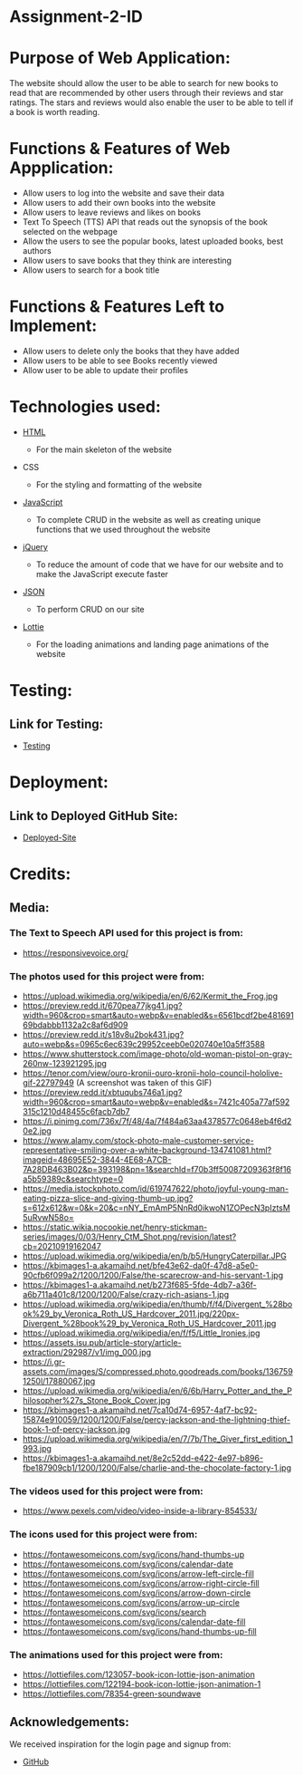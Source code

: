 # Assignment-2-ID

# Purpose of Web Application:

The website should allow the user to be able to search for new books to read that are recommended by other users through their reviews and star ratings. The stars and reviews would also enable the user to be able to tell if a book is worth reading.

# Functions & Features of Web Appplication:

- Allow users to log into the website and save their data
- Allow users to add their own books into the website
- Allow users to leave reviews and likes on books
- Text To Speech (TTS) API that reads out the synopsis of the book selected on the webpage
- Allow the users to see the popular books, latest uploaded books, best authors
- Allow users to save books that they think are interesting
- Allow users to search for a book title

# Functions & Features Left to Implement:

- Allow users to delete only the books that they have added
- Allow users to be able to see Books recently viewed
- Allow user to be able to update their profiles

# Technologies used:

- [HTML](https://html.com/)

  - For the main skeleton of the website

- CSS

  - For the styling and formatting of the website

- [JavaScript](https://www.javascript.com/)

  - To complete CRUD in the website as well as creating unique functions that we used throughout the website

- [jQuery](https://jquery.com/)

  - To reduce the amount of code that we have for our website and to make the JavaScript execute faster

- [JSON](https://www.json.org/json-en.html)

  - To perform CRUD on our site

- [Lottie](https://lottiefiles.com/)
  - For the loading animations and landing page animations of the website

# Testing:

## Link for Testing:

- [Testing](https://docs.google.com/document/d/16BpF2A4isF_gGQvTv_x0Ly0y7wm9EqYVQVIhDVdgtrY/edit?usp=sharing)

# Deployment:

## Link to Deployed GitHub Site:

- [Deployed-Site](https://nathanlukito.github.io/Assignment-2-ID/)

# Credits:

## Media:

### The Text to Speech API used for this project is from:

- https://responsivevoice.org/

### The photos used for this project were from:

- https://upload.wikimedia.org/wikipedia/en/6/62/Kermit_the_Frog.jpg
- https://preview.redd.it/670pea77jkg41.jpg?width=960&crop=smart&auto=webp&v=enabled&s=6561bcdf2be48169169bdabbb1132a2c8af6d909
- https://preview.redd.it/s18v8u2bok431.jpg?auto=webp&s=0965c6ec639c29952ceeb0e020740e10a5ff3588
- https://www.shutterstock.com/image-photo/old-woman-pistol-on-gray-260nw-123921295.jpg
- https://tenor.com/view/ouro-kronii-ouro-kronii-holo-council-hololive-gif-22797949 (A screenshot was taken of this GIF)
- https://preview.redd.it/xbtuqubs746a1.jpg?width=960&crop=smart&auto=webp&v=enabled&s=7421c405a77af592315c1210d48455c6facb7db7
- https://i.pinimg.com/736x/7f/48/4a/7f484a63aa4378577c0648eb4f6d20e2.jpg
- https://www.alamy.com/stock-photo-male-customer-service-representative-smiling-over-a-white-background-134741081.html?imageid=48695E52-3844-4E68-A7CB-7A28DB463B02&p=393198&pn=1&searchId=f70b3ff50087209363f8f16a5b59389c&searchtype=0
- https://media.istockphoto.com/id/619747622/photo/joyful-young-man-eating-pizza-slice-and-giving-thumb-up.jpg?s=612x612&w=0&k=20&c=nNY_EmAmP5NnRd0ikwoN1ZOPecN3pIztsM5uRvwN58o=
- https://static.wikia.nocookie.net/henry-stickman-series/images/0/03/Henry_CtM_Shot.png/revision/latest?cb=20210919162047
- https://upload.wikimedia.org/wikipedia/en/b/b5/HungryCaterpillar.JPG
- https://kbimages1-a.akamaihd.net/bfe43e62-da0f-47d8-a5e0-90cfb6f099a2/1200/1200/False/the-scarecrow-and-his-servant-1.jpg
- https://kbimages1-a.akamaihd.net/b273f685-5fde-4db7-a36f-a6b711a401c8/1200/1200/False/crazy-rich-asians-1.jpg
- https://upload.wikimedia.org/wikipedia/en/thumb/f/f4/Divergent_%28book%29_by_Veronica_Roth_US_Hardcover_2011.jpg/220px-Divergent_%28book%29_by_Veronica_Roth_US_Hardcover_2011.jpg
- https://upload.wikimedia.org/wikipedia/en/f/f5/Little_Ironies.jpg
- https://assets.isu.pub/article-story/article-extraction/292987/v1/img_000.jpg
- https://i.gr-assets.com/images/S/compressed.photo.goodreads.com/books/1367591250l/17880067.jpg
- https://upload.wikimedia.org/wikipedia/en/6/6b/Harry_Potter_and_the_Philosopher%27s_Stone_Book_Cover.jpg
- https://kbimages1-a.akamaihd.net/7ca10d74-6957-4af7-bc92-15874e910059/1200/1200/False/percy-jackson-and-the-lightning-thief-book-1-of-percy-jackson.jpg
- https://upload.wikimedia.org/wikipedia/en/7/7b/The_Giver_first_edition_1993.jpg
- https://kbimages1-a.akamaihd.net/8e2c52dd-e422-4e97-b896-fbe187909cb1/1200/1200/False/charlie-and-the-chocolate-factory-1.jpg

### The videos used for this project were from:

- https://www.pexels.com/video/video-inside-a-library-854533/

### The icons used for this project were from:

- https://fontawesomeicons.com/svg/icons/hand-thumbs-up
- https://fontawesomeicons.com/svg/icons/calendar-date
- https://fontawesomeicons.com/svg/icons/arrow-left-circle-fill
- https://fontawesomeicons.com/svg/icons/arrow-right-circle-fill
- https://fontawesomeicons.com/svg/icons/arrow-down-circle
- https://fontawesomeicons.com/svg/icons/arrow-up-circle
- https://fontawesomeicons.com/svg/icons/search
- https://fontawesomeicons.com/svg/icons/calendar-date-fill
- https://fontawesomeicons.com/svg/icons/hand-thumbs-up-fill

### The animations used for this project were from:

- https://lottiefiles.com/123057-book-icon-lottie-json-animation
- https://lottiefiles.com/122194-book-icon-lottie-json-animation-1
- https://lottiefiles.com/78354-green-soundwave

## Acknowledgements:

We received inspiration for the login page and signup from:

- [GitHub](https://github.com/)
